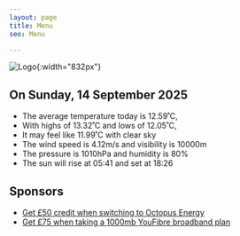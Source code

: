 ```yaml
---
layout: page
title: Menu
seo: Menu

---
```


![Logo](/images/logo.jpg){:width="832px"}

<!-- weather_marker starts -->
## On Sunday, 14 September 2025

- The average temperature today is 12.59˚C,
- With highs of 13.32˚C and lows of 12.05˚C,
- It may feel like 11.99˚C with clear sky
- The wind speed is 4.12m/s and visibility is 10000m
- The pressure is 1010hPa and humidity is 80%
- The sun will rise at 05:41 and set at 18:26

<!-- weather_marker ends -->

## Sponsors

- [Get £50 credit when switching to Octopus Energy](https://bit.ly/3oD1nnS)
- [Get £75 when taking a 1000mb YouFibre broadband plan](https://aklam.io/91zWhU?)
